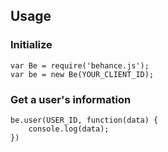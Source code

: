 ## Usage
### Initialize
```
var Be = require('behance.js');
var be = new Be(YOUR_CLIENT_ID);
```
### Get a user's information
```
be.user(USER_ID, function(data) {
	console.log(data);
})
```